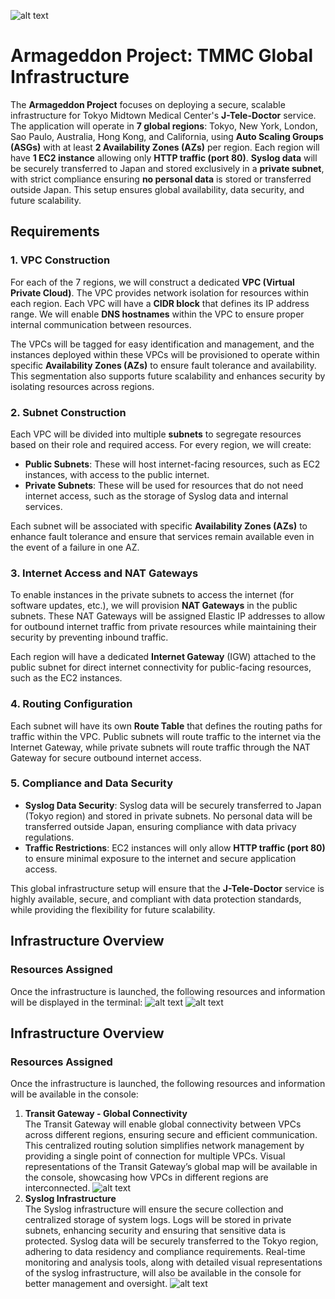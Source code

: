 
![alt text](tmmc.jpg)

# Armageddon Project: TMMC Global Infrastructure

The **Armageddon Project** focuses on deploying a secure, scalable infrastructure for Tokyo Midtown Medical Center's **J-Tele-Doctor** service. The application will operate in **7 global regions**: Tokyo, New York, London, Sao Paulo, Australia, Hong Kong, and California, using **Auto Scaling Groups (ASGs)** with at least **2 Availability Zones (AZs)** per region. Each region will have **1 EC2 instance** allowing only **HTTP traffic (port 80)**. **Syslog data** will be securely transferred to Japan and stored exclusively in a **private subnet**, with strict compliance ensuring **no personal data** is stored or transferred outside Japan. This setup ensures global availability, data security, and future scalability.

## Requirements

### 1. **VPC Construction**
For each of the 7 regions, we will construct a dedicated **VPC (Virtual Private Cloud)**. The VPC provides network isolation for resources within each region. Each VPC will have a **CIDR block** that defines its IP address range. We will enable **DNS hostnames** within the VPC to ensure proper internal communication between resources.

The VPCs will be tagged for easy identification and management, and the instances deployed within these VPCs will be provisioned to operate within specific **Availability Zones (AZs)** to ensure fault tolerance and availability. This segmentation also supports future scalability and enhances security by isolating resources across regions.

### 2. **Subnet Construction**
Each VPC will be divided into multiple **subnets** to segregate resources based on their role and required access. For every region, we will create:

- **Public Subnets**: These will host internet-facing resources, such as EC2 instances, with access to the public internet.
- **Private Subnets**: These will be used for resources that do not need internet access, such as the storage of Syslog data and internal services.

Each subnet will be associated with specific **Availability Zones (AZs)** to enhance fault tolerance and ensure that services remain available even in the event of a failure in one AZ.

### 3. **Internet Access and NAT Gateways**
To enable instances in the private subnets to access the internet (for software updates, etc.), we will provision **NAT Gateways** in the public subnets. These NAT Gateways will be assigned Elastic IP addresses to allow for outbound internet traffic from private resources while maintaining their security by preventing inbound traffic.

Each region will have a dedicated **Internet Gateway** (IGW) attached to the public subnet for direct internet connectivity for public-facing resources, such as the EC2 instances.

### 4. **Routing Configuration**
Each subnet will have its own **Route Table** that defines the routing paths for traffic within the VPC. Public subnets will route traffic to the internet via the Internet Gateway, while private subnets will route traffic through the NAT Gateway for secure outbound internet access.

### 5. **Compliance and Data Security**
- **Syslog Data Security**: Syslog data will be securely transferred to Japan (Tokyo region) and stored in private subnets. No personal data will be transferred outside Japan, ensuring compliance with data privacy regulations.
- **Traffic Restrictions**: EC2 instances will only allow **HTTP traffic (port 80)** to ensure minimal exposure to the internet and secure application access.

This global infrastructure setup will ensure that the **J-Tele-Doctor** service is highly available, secure, and compliant with data protection standards, while providing the flexibility for future scalability.


## Infrastructure Overview

### Resources Assigned
Once the infrastructure is launched, the following resources and information will be displayed in the terminal:
![alt text](terminal_output2.jpg)
![alt text](terminal_output.jpg)
## Infrastructure Overview

### Resources Assigned
Once the infrastructure is launched, the following resources and information will be available in the console:

1. **Transit Gateway - Global Connectivity**  
   The Transit Gateway will enable global connectivity between VPCs across different regions, ensuring secure and efficient communication. This centralized routing solution simplifies network management by providing a single point of connection for multiple VPCs. Visual representations of the Transit Gateway’s global map will be available in the console, showcasing how VPCs in different regions are interconnected.
![alt text](transit_map.jpg)
2. **Syslog Infrastructure**  
   The Syslog infrastructure will ensure the secure collection and centralized storage of system logs. Logs will be stored in private subnets, enhancing security and ensuring that sensitive data is protected. Syslog data will be securely transferred to the Tokyo region, adhering to data residency and compliance requirements. Real-time monitoring and analysis tools, along with detailed visual representations of the syslog infrastructure, will also be available in the console for better management and oversight.
![alt text](syslog.jpg)